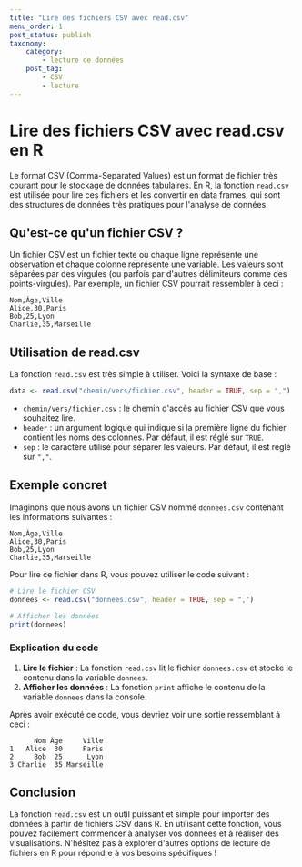 ```yaml
---
title: "Lire des fichiers CSV avec read.csv"
menu_order: 1
post_status: publish
taxonomy:
    category:
        - lecture de données
    post_tag:
        - CSV
        - lecture
---
```


# Lire des fichiers CSV avec read.csv en R

Le format CSV (Comma-Separated Values) est un format de fichier très courant pour le stockage de données tabulaires. En R, la fonction `read.csv` est utilisée pour lire ces fichiers et les convertir en data frames, qui sont des structures de données très pratiques pour l'analyse de données.

## Qu'est-ce qu'un fichier CSV ?

Un fichier CSV est un fichier texte où chaque ligne représente une observation et chaque colonne représente une variable. Les valeurs sont séparées par des virgules (ou parfois par d'autres délimiteurs comme des points-virgules). Par exemple, un fichier CSV pourrait ressembler à ceci :

```
Nom,Âge,Ville
Alice,30,Paris
Bob,25,Lyon
Charlie,35,Marseille
```

## Utilisation de read.csv

La fonction `read.csv` est très simple à utiliser. Voici la syntaxe de base :

```R
data <- read.csv("chemin/vers/fichier.csv", header = TRUE, sep = ",")
```

- `chemin/vers/fichier.csv` : le chemin d'accès au fichier CSV que vous souhaitez lire.
- `header` : un argument logique qui indique si la première ligne du fichier contient les noms des colonnes. Par défaut, il est réglé sur `TRUE`.
- `sep` : le caractère utilisé pour séparer les valeurs. Par défaut, il est réglé sur `","`.

## Exemple concret

Imaginons que nous avons un fichier CSV nommé `donnees.csv` contenant les informations suivantes :

```
Nom,Âge,Ville
Alice,30,Paris
Bob,25,Lyon
Charlie,35,Marseille
```

Pour lire ce fichier dans R, vous pouvez utiliser le code suivant :

```R
# Lire le fichier CSV
donnees <- read.csv("donnees.csv", header = TRUE, sep = ",")

# Afficher les données
print(donnees)
```

### Explication du code

1. **Lire le fichier** : La fonction `read.csv` lit le fichier `donnees.csv` et stocke le contenu dans la variable `donnees`.
2. **Afficher les données** : La fonction `print` affiche le contenu de la variable `donnees` dans la console.

Après avoir exécuté ce code, vous devriez voir une sortie ressemblant à ceci :

```
      Nom Âge     Ville
1   Alice  30     Paris
2     Bob  25      Lyon
3 Charlie  35 Marseille
```

## Conclusion

La fonction `read.csv` est un outil puissant et simple pour importer des données à partir de fichiers CSV dans R. En utilisant cette fonction, vous pouvez facilement commencer à analyser vos données et à réaliser des visualisations. N'hésitez pas à explorer d'autres options de lecture de fichiers en R pour répondre à vos besoins spécifiques !

